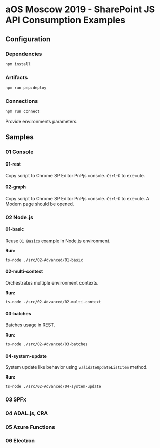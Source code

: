 # aOS Moscow 2019 - SharePoint JS API Consumption Examples

## Configuration

### Dependencies

```bash
npm install
```

### Artifacts

```bash
npm run pnp:deploy
```

### Connections

```bash
npm run connect
```

Provide environments parameters.

## Samples

### 01 Console

#### 01-rest

Copy script to Chrome SP Editor PnPjs console. `Ctrl+D` to execute.

#### 02-graph

Copy script to Chrome SP Editor PnPjs console. `Ctrl+D` to execute. A Modern page should be opened.

### 02 Node.js

#### 01-basic

Reuse `01 Basics` example in Node.js environment.

**Run:**

```bash
ts-node ./src/02-Advanced/01-basic
```

#### 02-multi-context

Orchestrates multiple environment contexts.

**Run:**

```bash
ts-node ./src/02-Advanced/02-multi-context
```

#### 03-batches

Batches usage in REST.

**Run:**

```bash
ts-node ./src/02-Advanced/03-batches
```

#### 04-system-update

System update like behavior using `validateUpdateListItem` method.

**Run:**

```bash
ts-node ./src/02-Advanced/04-system-update
```

### 03 SPFx

### 04 ADAL.js, CRA

### 05 Azure Functions

### 06 Electron
